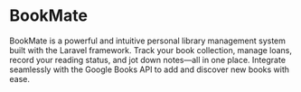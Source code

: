 # BookMate

BookMate is a powerful and intuitive personal library management system built with the Laravel framework. Track your book collection, manage loans, record your reading status, and jot down notes—all in one place. Integrate seamlessly with the Google Books API to add and discover new books with ease.

